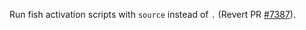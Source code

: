 Run fish activation scripts with `source` instead of `.` (Revert PR [#7387](https://github.com/microsoft/vscode-python/pull/7387)).